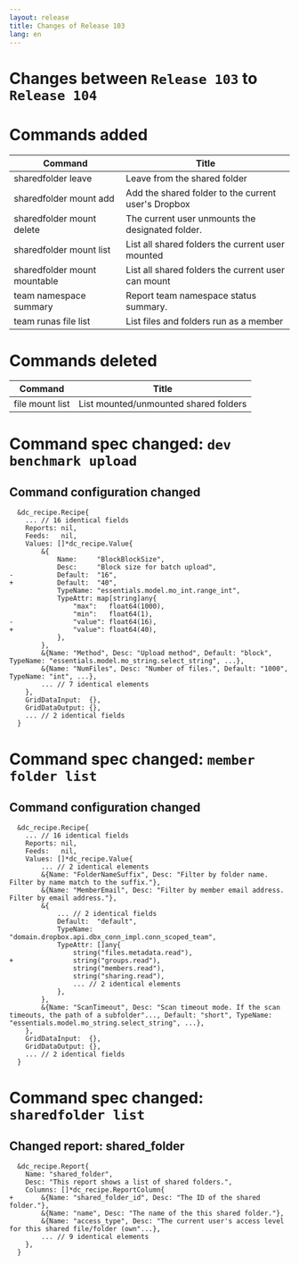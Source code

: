 ```yaml
---
layout: release
title: Changes of Release 103
lang: en
---
```


# Changes between `Release 103` to `Release 104`

# Commands added


| Command                      | Title                                               |
|------------------------------|-----------------------------------------------------|
| sharedfolder leave           | Leave from the shared folder                        |
| sharedfolder mount add       | Add the shared folder to the current user's Dropbox |
| sharedfolder mount delete    | The current user unmounts the designated folder.    |
| sharedfolder mount list      | List all shared folders the current user mounted    |
| sharedfolder mount mountable | List all shared folders the current user can mount  |
| team namespace summary       | Report team namespace status summary.               |
| team runas file list         | List files and folders run as a member              |



# Commands deleted


| Command         | Title                                 |
|-----------------|---------------------------------------|
| file mount list | List mounted/unmounted shared folders |



# Command spec changed: `dev benchmark upload`



## Command configuration changed


```
  &dc_recipe.Recipe{
  	... // 16 identical fields
  	Reports: nil,
  	Feeds:   nil,
  	Values: []*dc_recipe.Value{
  		&{
  			Name:     "BlockBlockSize",
  			Desc:     "Block size for batch upload",
- 			Default:  "16",
+ 			Default:  "40",
  			TypeName: "essentials.model.mo_int.range_int",
  			TypeAttr: map[string]any{
  				"max":   float64(1000),
  				"min":   float64(1),
- 				"value": float64(16),
+ 				"value": float64(40),
  			},
  		},
  		&{Name: "Method", Desc: "Upload method", Default: "block", TypeName: "essentials.model.mo_string.select_string", ...},
  		&{Name: "NumFiles", Desc: "Number of files.", Default: "1000", TypeName: "int", ...},
  		... // 7 identical elements
  	},
  	GridDataInput:  {},
  	GridDataOutput: {},
  	... // 2 identical fields
  }
```
# Command spec changed: `member folder list`



## Command configuration changed

```
  &dc_recipe.Recipe{
  	... // 16 identical fields
  	Reports: nil,
  	Feeds:   nil,
  	Values: []*dc_recipe.Value{
  		... // 2 identical elements
  		&{Name: "FolderNameSuffix", Desc: "Filter by folder name. Filter by name match to the suffix."},
  		&{Name: "MemberEmail", Desc: "Filter by member email address. Filter by email address."},
  		&{
  			... // 2 identical fields
  			Default:  "default",
  			TypeName: "domain.dropbox.api.dbx_conn_impl.conn_scoped_team",
  			TypeAttr: []any{
  				string("files.metadata.read"),
+ 				string("groups.read"),
  				string("members.read"),
  				string("sharing.read"),
  				... // 2 identical elements
  			},
  		},
  		&{Name: "ScanTimeout", Desc: "Scan timeout mode. If the scan timeouts, the path of a subfolder"..., Default: "short", TypeName: "essentials.model.mo_string.select_string", ...},
  	},
  	GridDataInput:  {},
  	GridDataOutput: {},
  	... // 2 identical fields
  }
```
# Command spec changed: `sharedfolder list`



## Changed report: shared_folder

```
  &dc_recipe.Report{
  	Name: "shared_folder",
  	Desc: "This report shows a list of shared folders.",
  	Columns: []*dc_recipe.ReportColumn{
+ 		&{Name: "shared_folder_id", Desc: "The ID of the shared folder."},
  		&{Name: "name", Desc: "The name of the this shared folder."},
  		&{Name: "access_type", Desc: "The current user's access level for this shared file/folder (own"...},
  		... // 9 identical elements
  	},
  }
```
